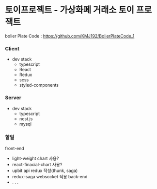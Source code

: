 # 토이프로젝트 - 가상화폐 거래소 토이 프로잭트

bolier Plate Code : https://github.com/KMJ192/BolierPlateCode_1

### Client
- dev stack
  - typescript
  - React
  - Redux
  - scss
  - styled-components

### Server
- dev stack
  - typescript
  - nest.js
  - mysql

### 할일
front-end
 - light-weight chart 사용?
 - react-finacial-chart 사용?
 - upbit api redux 작성(thunk, saga)
 - redux-saga websocket 적용
back-end
 - . . .